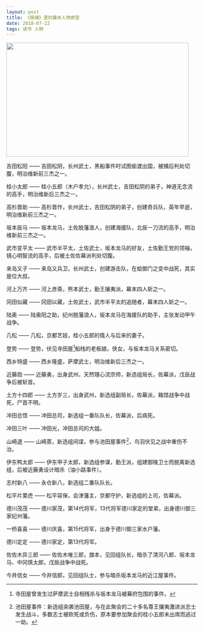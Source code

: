 ```yaml
---
layout: post
title: 《银魂》里的幕末人物原型
date: 2018-07-22
tags: 读书 人物
---
```

<a href="https://i.imgur.com/KetsLAp.png" data-lightbox="katsuma" data-title="坂本辰马">
    <img src="https://i.imgur.com/KetsLAp.png" width="480px" height="300px">
</a>

吉田松阳 —— 吉田松阴，长州武士，黑船事件时试图偷渡出国，被捕后判处切腹，明治维新前三杰之一。

桂小太郎 —— 桂小五郎（木户孝允），长州武士，吉田松阴的弟子，神道无念流的高手，明治维新后三杰之一。

高杉晋助 —— 高杉晋作，长州武士，吉田松阴的弟子，创建奇兵队，英年早逝，明治维新前三杰之一。

坂本辰马 —— 坂本龙马，土佐脱藩浪人，创建海援队，北辰一刀流的高手，明治维新前三杰之一。

武市变平太 —— 武市半平太，土佐武士，坂本龙马的好友，土佐勤王党的领袖，镜心明智流的高手，后被土佐佐幕派判处切腹。

来岛又子 —— 来岛又兵卫，长州武士，创建游击队，在蛤御门之变中战死，其实是位大叔。

河上万齐 —— 河上彦斋，熊本武士，勤王攘夷派，幕末四人斩之一。

冈田似藏 —— 冈田以藏，土佐武士，武市半平太的追随者，幕末四人斩之一。

陆奥 —— 陆奥阳之助，纪州脱藩浪人，坂本龙马在海援队的助手，主张发动甲午战争。

几松 —— 几松，京都艺妓，桂小五郎的情人与后来的妻子。

登势 —— 登势，伏见寺田屋[^1]船栈的老板娘，侠女，与坂本龙马关系密切。

西乡特盛 —— 西乡隆盛，萨摩武士，明治维新后三杰之一。

近藤勋 —— 近藤勇，出身武州，天然理心流宗师，新选组局长，佐幕派，戊辰战争后被斩首。

土方十四郎 —— 土方岁三，出身武州，新选组副局长，佐幕派，箱馆战争中战死，尸首不明。

冲田总悟 —— 冲田总司，新选组一番队队长，佐幕派，后病死。

冲田三叶 —— 冲田光，冲田总司的大姐。

山崎退 —— 山崎蒸，新选组间谍，参与池田屋事件[^2]，鸟羽伏见之战中重伤不治。

伊东鸭太郎 —— 伊东甲子太郎，新选组参谋，勤王派，组建御陵卫士而脱离新选组，后被近藤勇设计暗杀（油小路事件）。

志村新八 —— 永仓新八，新选组二番队队长。

松平片栗虎 —— 松平容保，会津藩主，京都守护，新选组的上司，佐幕派。

德川茂茂 —— 德川家茂，第14代将军，13代将军德川家定的堂弟，出身德川御三家纪州藩。

一桥喜喜 —— 德川庆喜，第15代将军，出身于德川御三家水户藩。

德川定定 —— 德川家定，第13代将军。

佐佐木异三郎 —— 佐佐木唯三郎，旗本，见回组队长，暗杀了清河八郎、坂本龙马、中冈慎太郎，戊辰战争中战死。

今井信女 —— 今井信郎，见回组队士，参与暗杀坂本龙马的近江屋事件。


[^1]: 寺田屋曾发生过萨摩武士自相残杀与坂本龙马被幕府包围的事件。
[^2]: 池田屋事件：新选组突袭池田屋，与在此聚会的二十多名尊王攘夷激进派志士发生战斗，多数志士被砍死或负伤，原本要参加聚会的桂小五郎未出席而逃过一劫。